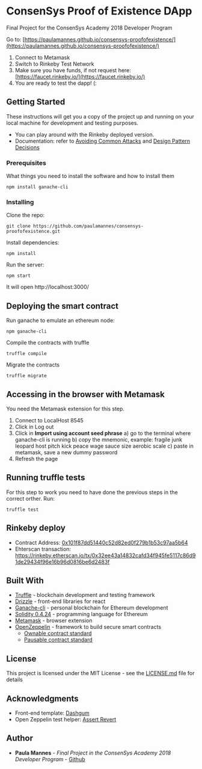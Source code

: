 # ConsenSys Proof of Existence DApp
Final Project for the ConsenSys Academy 2018 Developer Program

Go to: [https://paulamannes.github.io/consensys-proofofexistence/](https://paulamannes.github.io/consensys-proofofexistence/)

1) Connect to Metamask
2) Switch to Rinkeby Test Network
3) Make sure you have funds, if not request here:[https://faucet.rinkeby.io/](https://faucet.rinkeby.io/)
4) You are ready to test the dapp! (:

## Getting Started

These instructions will get you a copy of the project up and running on your local machine for development and testing purposes.
* You can play around with the Rinkeby deployed version.
* Documentation: refer to [Avoiding Common Attacks](https://github.com/paulamannes/consensys-proofofexistence/blob/master/docs/avoiding_comon_attacks.md) and [Design Pattern Decisions](https://github.com/paulamannes/consensys-proofofexistence/blob/master/docs/design_pattern_decisions.md)


### Prerequisites

What things you need to install the software and how to install them

```
npm install ganache-cli
```

### Installing

Clone the repo:
```
git clone https://github.com/paulamannes/consensys-proofofexistence.git
```
Install dependencies:
```
npm install
```
Run the server:
```
npm start
```
It will open http://localhost:3000/

## Deploying the smart contract

Run ganache to emulate an ethereum node:
```
npm ganache-cli
```
Compile the contracts with truffle
```
truffle compile
```
Migrate the contracts
```
truffle migrate
```

## Accessing in the browser with Metamask

You need the Metamask extension for this step.
1) Connect to LocalHost 8545
2) Click in Log out 
3) Click in **Import using account seed phrase**
    a) go to the terminal where ganache-cli is running
    b) copy the mnemonic, example: fragile junk leopard host pitch kick peace wage sauce size aerobic scale
    c) paste in metamask, save a new dummy password
4) Refresh the page


## Running truffle tests

For this step to work you need to have done the previous steps in the correct orther. Run:
```
truffle test
```

## Rinkeby deploy

* Contract Address: [0x101f87dd51440c52d82ed0f279b1b53c97aa5b64](https://rinkeby.etherscan.io/address/0x101f87dd51440c52d82ed0f279b1b53c97aa5b64)
* Ehterscan transaction: https://rinkeby.etherscan.io/tx/0x32ee43a14832cafd34f945fe5117c86d91de29434f96e16b96d0816be6d2483f



## Built With

* [Truffle](https://truffleframework.com/docs/truffle/overview) - blockchain development and testing framework
* [Drizzle](https://truffleframework.com/docs/drizzle/react/react-integration) - front-end libraries for react
* [Ganache-cli](https://truffleframework.com/docs/ganache/overview) - personal blockchain for Ethereum development 
* [Solidity 0.4.24](https://solidity.readthedocs.io/en/v0.4.24/) - programming language for Ethereum
* [Metamask](https://metamask.io/) - browser extension
* [OpenZeppelin](https://github.com/OpenZeppelin/openzeppelin-solidity/blob/master/contracts/ownership/Ownable.sol) - framework to build secure smart contracts
  * [Ownable contract standard](https://github.com/OpenZeppelin/openzeppelin-solidity/blob/master/contracts/ownership/Ownable.sol)
  * [Pausable contract standard](https://github.com/OpenZeppelin/openzeppelin-solidity/blob/master/contracts/lifecycle/Pausable.sol)


## License

This project is licensed under the MIT License - see the [LICENSE.md](LICENSE.md) file for details


## Acknowledgments

* Front-end template: [Dashgum](https://www.bootstrapdash.com/free-flat-minimalist-admin-templates/#Dashgum)
* Open Zeppelin test helper: [Assert Revert](https://github.com/OpenZeppelin/zeppelin-solidity/blob/master/test/helpers/assertRevert.js)


## Author

* **Paula Mannes** - *Final Project in the ConsenSys Academy 2018 Developer Program* - [Github](https://github.com/paulamannes)